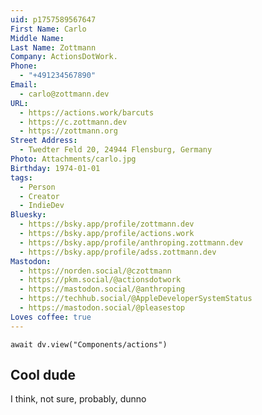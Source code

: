 ```yaml
---
uid: p1757589567647
First Name: Carlo
Middle Name:
Last Name: Zottmann
Company: ActionsDotWork.
Phone:
  - "+491234567890"
Email:
  - carlo@zottmann.dev
URL:
  - https://actions.work/barcuts
  - https://c.zottmann.dev
  - https://zottmann.org
Street Address:
  - Twedter Feld 20, 24944 Flensburg, Germany
Photo: Attachments/carlo.jpg
Birthday: 1974-01-01
tags:
  - Person
  - Creator
  - IndieDev
Bluesky:
  - https://bsky.app/profile/zottmann.dev
  - https://bsky.app/profile/actions.work
  - https://bsky.app/profile/anthroping.zottmann.dev
  - https://bsky.app/profile/adss.zottmann.dev
Mastodon:
  - https://norden.social/@czottmann
  - https://pkm.social/@actionsdotwork
  - https://mastodon.social/@anthroping
  - https://techhub.social/@AppleDeveloperSystemStatus
  - https://mastodon.social/@pleasestop
Loves coffee: true
---
```


```dataviewjs
await dv.view("Components/actions")
```

## Cool dude

I think, not sure, probably, dunno
